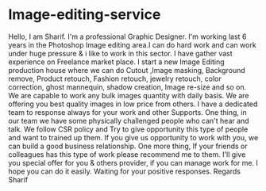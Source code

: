 # Image-editing-service
Hello,  I am Sharif. I'm a professional Graphic Designer. I'm working last 6 years in the Photoshop Image editing area.I can do hard work and can work under huge pressure &amp; i like to work in this sector. I have gather vast experience on Freelance market place.  I start a new Image Editing production house where we can do Cutout ,Image masking, Background remove, Product retouch, Fashion retouch, jewelry retouch, color correction, ghost mannequin, shadow creation, Image re-size and so on.  We are capable to work any bulk images quantity with daily basis. We are offering you best quality images in low price from others. I have a dedicated team to response always for your work and other Supports.  One thing, in our team we have some physically challenged people who can't hear and talk. We follow CSR policy and Try to give opportunity this type of people and want to trained up them.  If you give us opportunity to work with you, we can build a good business relationship.  One more thing, If your friends or colleagues has this type of work please recommend me to them. I'll give you special offer for you &amp; others provider, if you can manage work for me.  I hope you can do it easily.  Waiting for your positive responses.  Regards Sharif
